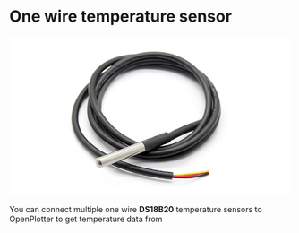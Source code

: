 # One wire temperature sensor

![](DS18B20.png)

 You can connect multiple one wire **DS18B20** temperature sensors to OpenPlotter to get temperature data from 